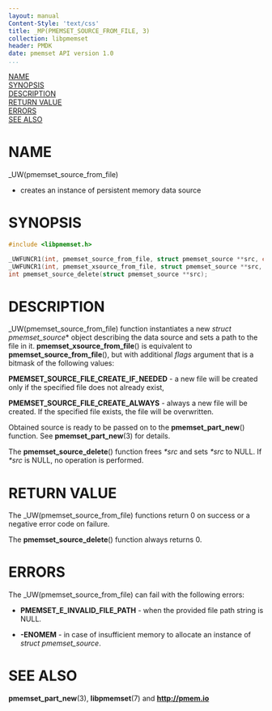 ```yaml
---
layout: manual
Content-Style: 'text/css'
title: _MP(PMEMSET_SOURCE_FROM_FILE, 3)
collection: libpmemset
header: PMDK
date: pmemset API version 1.0
...
```


[comment]: <> (SPDX-License-Identifier: BSD-3-Clause)
[comment]: <> (Copyright 2020-2021, Intel Corporation)

[comment]: <> (pmemset_source_from_file.3 -- man page for pmemset_source_from_file)

[NAME](#name)<br />
[SYNOPSIS](#synopsis)<br />
[DESCRIPTION](#description)<br />
[RETURN VALUE](#return-value)<br />
[ERRORS](#errors)<br />
[SEE ALSO](#see-also)<br />

# NAME #

_UW(pmemset_source_from_file)
- creates an instance of persistent memory data source

# SYNOPSIS #

```c
#include <libpmemset.h>

_UWFUNCR1(int, pmemset_source_from_file, struct pmemset_source **src, const char *file)
_UWFUNCR1(int, pmemset_xsource_from_file, struct pmemset_source **src, const char *file, unsigned flags)
int pmemset_source_delete(struct pmemset_source **src);

```

# DESCRIPTION #

_UW(pmemset_source_from_file) function instantiates a new *struct pmemset_source** object
describing the data source and sets a path to the file in it.
**pmemset_xsource_from_file**() is equivalent to **pmemset_source_from_file**(), but with
additional *flags* argument that is a bitmask of the following values:

**PMEMSET_SOURCE_FILE_CREATE_IF_NEEDED** - a new file will be created only if the specified file does not already exist,

 **PMEMSET_SOURCE_FILE_CREATE_ALWAYS** - always a new file will be created. If the specified file exists, the file will be overwritten.

Obtained source is ready to be passed on to the **pmemset_part_new**() function.
See **pmemset_part_new**(3) for details.

The **pmemset_source_delete**() function frees *\*src* and sets *\*src* to NULL. If *\*src* is NULL, no operation is performed.

# RETURN VALUE #

The _UW(pmemset_source_from_file) functions return 0 on success or
a negative error code on failure.

The **pmemset_source_delete**() function always returns 0.

# ERRORS #

The _UW(pmemset_source_from_file) can fail with the following errors:

* **PMEMSET_E_INVALID_FILE_PATH** - when the provided file path string is NULL.

* **-ENOMEM** - in case of insufficient memory to allocate an instance
of *struct pmemset_source*.

# SEE ALSO #

**pmemset_part_new**(3), **libpmemset**(7) and **<http://pmem.io>**
